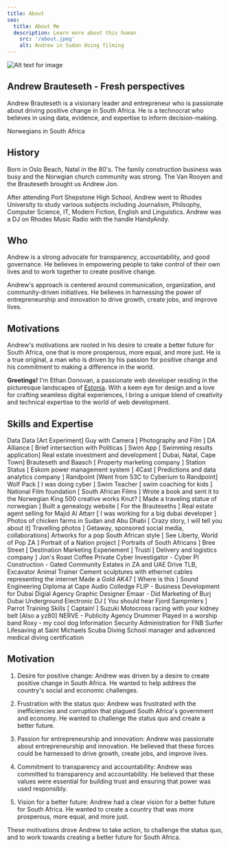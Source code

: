 ```yaml
---
title: About
seo:
  title: About Me
  description: Learn more about this human
    src: '/about.jpeg'
    alt: Andrew in Sudan doing filming
---
```


![Alt text for image](/Andrew_Brauteseth_Sudan.jpeg)

## Andrew Brauteseth - Fresh perspectives

Andrew Brauteseth is a visionary leader and entrepreneur who is passionate about driving positive change in South Africa. He is a technocrat who believes in using data, evidence, and expertise to inform decision-making.

Norwegians in South Africa

## History

Born in Oslo Beach, Natal in the 80's. The family construction business was busy and the Norwgian church community was strong. The Van Rooyen and the Brauteseth brought us Andrew Jon. 

After attending Port Shepstone High School, Andrew went to Rhodes University to study various subjects including Journalism, Philsophy, Computer Science, IT, Modern Fiction, English and Linguistics. Andrew was a DJ on Rhodes Music Radio with the handle HandyAndy.

## Who

Andrew is a strong advocate for transparency, accountability, and good governance. He believes in empowering people to take control of their own lives and to work together to create positive change.

Andrew's approach is centered around communication, organization, and community-driven initiatives. He believes in harnessing the power of entrepreneurship and innovation to drive growth, create jobs, and improve lives.

## Motivations

Andrew's motivations are rooted in his desire to create a better future for South Africa, one that is more prosperous, more equal, and more just. He is a true original, a man who is driven by his passion for positive change and his commitment to making a difference in the world.


**Greetings!** I'm Ethan Donovan, a passionate web developer residing in the picturesque landscapes of [Estonia](https://en.wikipedia.org/wiki/Estonia). With a keen eye for design and a love for crafting seamless digital experiences, I bring a unique blend of creativity and technical expertise to the world of web development.

## Skills and Expertise

Data Data [Art Experiment]
Guy with Camera [ Photography and Film ]
DA Alliance [ Brief intersection with Politicas ]
Swim App [ Swimming results application]
Real estate investment and development [ Dubai, Natal, Cape Town]
Brauteseth and Baasch [ Property marketing company ]
Station Status [ Eskom power management system ]
4Cast [ Predictions and data analytics company ]
Randpoint [Went from 53C to Cyberium to Randpoint]
Wolf Pack [ I was doing cyber ]
Swim Teacher [ swim coaching for kids ]
National Film foundation [ South African Films ]
Wrote a book and sent it to the Norwegian King
500 creative works
Knut? [ Made a traveling statue of norwegian ]
Built a genealogy website [ For the Brauteseths ]
Real estate agent selling for Majid Al Attarr [ I was working for a big dubai developer ]
Photos of chicken farms in Sudan and Abu Dhabi [ Crazy story, I will tell you about it]
Travelling photos [ Getaway, sponsored social media, collaborations]
Artworks for a pop South African style [ See Liberty, World of Pop ZA ]
Portrait of a Nation project [ Portraits of South Africans ]
Bree Street [ Destination Marketing Experiement ]
Trusti [ Delivery and logistics company ]
Jon's Roast Coffee
Private Cyber Investigator - Cyber PI
Construction - Gated Community Estates in ZA and UAE
Drive TLB, Excavator
Animal Trainer 
Cement sculptures with ethernet cables representing the internet
Made a Gold AK47 [ Where is this ]
Sound Engineering Diploma at Cape Audio Colledge
FLIP - Business Development for Dubai Digial Agency 
Graphic Designer
Emaar - Did Marketing of Burj Dubai 
Underground Electronic DJ [ You should hear Fjord Sampmlers ]
Parrot Training Skills [ Captain! ]
Suzuki Motocross racing with your kidney belt [Also a yz80]
NERVE - Publicity Agency
Drummer
Played in a worship band
Roxy - my cool dog
Information Security Administration for FNB
Surfer 
Lifesaving at Saint Michaels
Scuba Diving School manager and advanced medical diving certification



## Motivation

1. Desire for positive change: Andrew was driven by a desire to create positive change in South Africa. He wanted to help address the country's social and economic challenges.

2. Frustration with the status quo: Andrew was frustrated with the inefficiencies and corruption that plagued South Africa's government and economy. He wanted to challenge the status quo and create a better future.

3. Passion for entrepreneurship and innovation: Andrew was passionate about entrepreneurship and innovation. He believed that these forces could be harnessed to drive growth, create jobs, and improve lives.

4. Commitment to transparency and accountability: Andrew was committed to transparency and accountability. He believed that these values were essential for building trust and ensuring that power was used responsibly.

5. Vision for a better future: Andrew had a clear vision for a better future for South Africa. He wanted to create a country that was more prosperous, more equal, and more just.

These motivations drove Andrew to take action, to challenge the status quo, and to work towards creating a better future for South Africa.